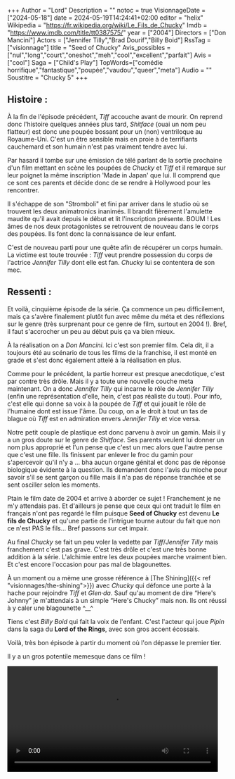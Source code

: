 +++
Author = "Lord"
Description = ""
notoc = true
VisionnageDate = ["2024-05-18"]
date = 2024-05-19T14:24:41+02:00
editor = "helix"
Wikipedia = "https://fr.wikipedia.org/wiki/Le_Fils_de_Chucky"
Imdb = "https://www.imdb.com/title/tt0387575/"
year = ["2004"]
Directors = ["Don Mancini"]
Actors = ["Jennifer Tilly","Brad Dourif","Billy Boid"]
RssTag = ["visionnage"]
title = "Seed of Chucky"
Avis_possibles = ["nul","long","court","oneshot","meh","cool","excellent","parfait"]
Avis = ["cool"] 
Saga = ["Child's Play"]
TopWords=["comédie horrifique","fantastique","poupée","vaudou","queer","meta"]
Audio = ""
Soustitre = "Chucky 5"
+++
## Histoire : 
À la fin de l'épisode précédent, *Tiff* accouche avant de mourir.
On reprend donc l'histoire quelques années plus tard, *Shitface* (ouai un nom peu flatteur) est donc une poupée bossant pour un (non) ventriloque au Royaume-Uni.
C'est un être sensible mais en proie à de terrifiants cauchemard et son humain n'est pas vraiment tendre avec lui.

Par hasard il tombe sur une émission de télé parlant de la sortie prochaine d'un film mettant en scène les poupées de *Chucky* et *Tiff* et il remarque sur leur poignet la même inscription 'Made in Japan' que lui.
Il comprend que ce sont ces parents et décide donc de se rendre à Hollywood pour les rencontrer.

Il s'échappe de son "Stromboli" et fini par arriver dans le studio où se trouvent les deux animatronics inanimés.
Il brandit fièrement l'amulette maudite qu'il avait depuis le début et lit l'inscription présente.
BOUM !
Les âmes de nos deux protagonistes se retrouvent de nouveau dans le corps des poupées.
Ils font donc la connaissance de leur enfant.

C'est de nouveau parti pour une quête afin de récupérer un corps humain.
La victime est toute trouvée : *Tiff* veut prendre possession du corps de l'actrice *Jennifer Tilly* dont elle est fan.
*Chucky* lui se contentera de son mec.

## Ressenti :
Et voilà, cinquième épisode de la série.
Ça commence un peu difficilement, mais ça s'avère finalement plutôt fun avec même du méta et des réflexions sur le genre (très surprenant pour ce genre de film, surtout en 2004 !).
Bref, il faut s'accrocher un peu au début puis ça va bien mieux.

À la réalisation on a *Don Mancini*.
Ici c'est son premier film.
Cela dit, il a toujours été au scénario de tous les films de la franchise, il est monté en grade et s'est donc également attelé à la réalisation en plus.

Comme pour le précédent, la partie horreur est presque anecdotique, c'est par contre très drôle.
Mais il y a toute une nouvelle couche meta maintenant.
On a donc *Jennifer Tilly* qui incarne le rôle de *Jennifer Tilly* (enfin une représentation d'elle, hein, c'est pas réaliste du tout).
Pour info, c'est elle qui donne sa voix à la poupée de *Tiff* et qui jouait le rôle de l'humaine dont est issue l'âme.
Du coup, on a le droit à tout un tas de blague où *Tiff* est en admiration envers *Jennifer Tilly* et vice versa.

Notre petit couple de plastique est donc parvenu à avoir un gamin.
Mais il y a un gros doute sur le genre de *Shitface*.
Ses parents veulent lui donner un nom plus approprié et l'un pense que c'est un mec alors que l'autre pense que c'est une fille.
Ils finissent par enlever le froc du gamin pour s'apercevoir qu'il n'y a … bha aucun organe génital et donc pas de réponse biologique évidente à la question.
Ils demandent donc l'avis du mioche pour savoir s'il se sent garçon ou fille mais il n'a pas de réponse tranchée et se sent osciller selon les moments.

Ptain le film date de 2004 et arrive à aborder ce sujet !
Franchement je ne m'y attendais pas.
Et d'ailleurs je pense que ceux qui ont traduit le film en français n'ont pas regardé le film puisque **Seed of Chucky** est devenu **Le fils de Chucky** et qu'une partie de l'intrigue tourne autour du fait que non ce n'est PAS le fils…
Bref passons sur cet impair.

Au final *Chucky* se fait un peu voler la vedette par *Tiff*/*Jennifer Tilly* mais franchement c'est pas grave.
C'est très drôle et c'est une très bonne addition à la série.
L'alchimie entre les deux poupées marche vraiment bien.
Et c'est encore l'occasion pour pas mal de blagounettes.

À un moment ou a mème une grosse référence à [The Shining]({{< ref "visionnages/the-shining">}}) avec *Chucky* qui défonce une porte à la hache pour rejoindre *Tiff* et *Glen·da*.
Sauf qu'au moment de dire “Here's Johnny” je m'attendais à un simple “Here's Chucky” mais non.
Ils ont réussi à y caler une blagounette ^__^

Tiens c'est *Billy Boid* qui fait la voix de l'enfant.
C'est l'acteur qui joue *Pipin* dans la saga du **Lord of the Rings**, avec son gros accent écossais.

Voilà, très bon épisode à partir du moment où l'on dépasse le premier tier.

Il y a un gros potentile memesque dans ce film !

<video src="aye.webm" controls width="480px">
